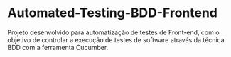 # Automated-Testing-BDD-Frontend
Projeto desenvolvido para automatização de testes de Front-end, com o objetivo de controlar a execução de testes de software através da técnica BDD com a ferramenta Cucumber.
